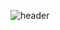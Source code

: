 <!--
### Hi there 👋
-->

![header](https://capsule-render.vercel.app/api?type=venom&color=8af024&fontColor=FFFFFF&height=300&section=header&text=Heejin's%20Space&fontSize=60)

<!--
**juliet13579/juliet13579** is a ✨ _special_ ✨ repository because its `README.md` (this file) appears on your GitHub profile.

Here are some ideas to get you started:

- 🔭 I’m currently working on ...
- 🌱 I’m currently learning ...
- 👯 I’m looking to collaborate on ...
- 🤔 I’m looking for help with ...
- 💬 Ask me about ...
- 📫 How to reach me: ...
- 😄 Pronouns: ...
- ⚡ Fun fact: ...
-->
